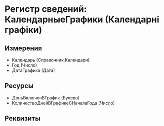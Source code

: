 ﻿# Регистр сведений: КалендарныеГрафики (Календарні графіки)

## Измерения

- Календарь (Справочник.Календари)
- Год (Число)
- ДатаГрафика (Дата)

## Ресурсы

- ДеньВключенВГрафик (Булево)
- КоличествоДнейВГрафикеСНачалаГода (Число)

## Реквизиты


